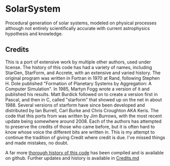 # SolarSystem

Procedural generation of solar systems, modeled on physical processes although not entirely scientifically accurate with current astrophysics hypothesis and knowledge.

## Credits

This is a port of extensive work by multiple other authors, used under license.
The history of this code has had a variety of names, including StarGen, StarForm, and Accrete, with an extensive and varied history.
The original program was written in Fortran in 1970 at Rand, following Stephen H. Dole published "Formation of Planetary Systems by Aggregation: A Computer Simulation".
In 1985, Martyn Fogg wrote a version of it and published his results. 
Matt Burdick followed on to create a version first in Pascal, and then in C, called "starform" that showed up on the net in about 1988.
Several versions of starform have since been developed and distributed by Ian Burrell, Carl Burke and Chris Croughton AKA Keris.
The code that this ports from was written by Jim Burrows, with the most recent update being somewhere around 2008.
Each of the authors has attempted to preserve the credits of those who came before, but it is often hard to know whose voice the different bits are written in. This is my attempt to continue the tradition of giving Credit where credit is due. I've missed things and made mistakes, no doubt.

A far more [thorough history of this code](https://github.com/zakski/accrete-starform-stargen/blob/master/docs/authors%20-%20by%20source%20year.md) has been compiled and is available on github.
Further updates and history is available in [Credits.md](Credits.md)
